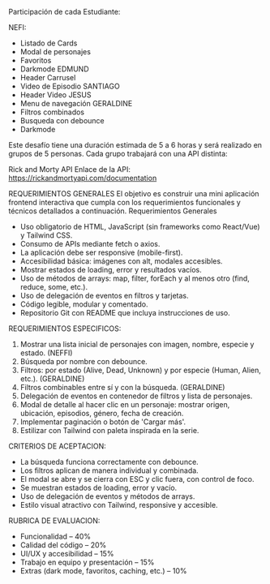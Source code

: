 Participación de cada Estudiante:

NEFI:
- Listado de Cards
- Modal de personajes
- Favoritos
- Darkmode
EDMUND
- Header Carrusel
- Video de Episodio 
SANTIAGO
- Header Video
JESUS
- Menu de navegación
GERALDINE
- Filtros combinados
- Busqueda con debounce
- Darkmode


Este desafío tiene una duración estimada de 5 a 6 horas y será realizado en grupos de 5 personas. Cada grupo trabajará con una API distinta: 

Rick and Morty API
Enlace de la API: https://rickandmortyapi.com/documentation

REQUERIMIENTOS GENERALES
El objetivo es construir una mini aplicación frontend interactiva que cumpla con los requerimientos funcionales y técnicos detallados a continuación.
Requerimientos Generales
- Uso obligatorio de HTML, JavaScript (sin frameworks como React/Vue) y Tailwind CSS.
- Consumo de APIs mediante fetch o axios.
- La aplicación debe ser responsive (mobile-first).
- Accesibilidad básica: imágenes con alt, modales accesibles.
- Mostrar estados de loading, error y resultados vacíos.
- Uso de métodos de arrays: map, filter, forEach y al menos otro (find, reduce, some, etc.).
- Uso de delegación de eventos en filtros y tarjetas.
- Código legible, modular y comentado.
- Repositorio Git con README que incluya instrucciones de uso.

REQUERIMIENTOS ESPECIFICOS:
1. Mostrar una lista inicial de personajes con imagen, nombre, especie y estado. (NEFFI)
2.  Búsqueda por nombre con debounce.
3. Filtros: por estado (Alive, Dead, Unknown) y por especie (Human, Alien, etc.). (GERALDINE)
4. Filtros combinables entre sí y con la búsqueda. (GERALDINE)
5.  Delegación de eventos en contenedor de filtros y lista de personajes.
6.  Modal de detalle al hacer clic en un personaje: mostrar origen, ubicación, episodios, género, fecha de creación.
7.  Implementar paginación o botón de 'Cargar más'.
8. Estilizar con Tailwind con paleta inspirada en la serie.

CRITERIOS DE ACEPTACION:
- La búsqueda funciona correctamente con debounce.
- Los filtros aplican de manera individual y combinada.
- El modal se abre y se cierra con ESC y clic fuera, con control de foco.
- Se muestran estados de loading, error y vacío.
- Uso de delegación de eventos y métodos de arrays.
- Estilo visual atractivo con Tailwind, responsive y accesible.


RUBRICA DE EVALUACION:
- Funcionalidad – 40%
- Calidad del código – 20%
- UI/UX y accesibilidad – 15%
- Trabajo en equipo y presentación – 15%
- Extras (dark mode, favoritos, caching, etc.) – 10%

